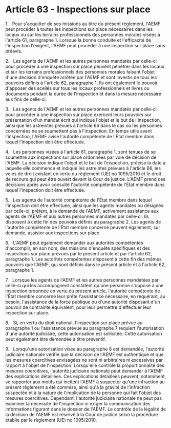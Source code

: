 # Article 63 - Inspections sur place


1.   Pour s'acquitter de ses missions au titre du présent règlement, l'AEMF peut procéder à toutes les inspections sur place nécessaires dans les locaux ou sur les terrains professionnels des personnes morales visées à l'article 61, paragraphe 1. Lorsque la bonne conduite et l'efficacité de l'inspection l'exigent, l'AEMF peut procéder à une inspection sur place sans préavis.

2.   Les agents de l'AEMF et les autres personnes mandatés par celle-ci pour procéder à une inspection sur place peuvent pénétrer dans les locaux et sur les terrains professionnels des personnes morales faisant l'objet d'une décision d'enquête arrêtée par l'AEMF et sont investis de tous les pouvoirs définis à l'article 62, paragraphe 1. Ils ont également le pouvoir d'apposer des scellés sur tous les locaux professionnels et livres ou documents pendant la durée de l'inspection et dans la mesure nécessaire aux fins de celle-ci.

3.   Les agents de l'AEMF et les autres personnes mandatés par celle-ci pour procéder à une inspection sur place exercent leurs pouvoirs sur présentation d'un mandat écrit qui indique l'objet et le but de l'inspection, ainsi que les astreintes prévues à l'article 66 dans le cas où les personnes concernées ne se soumettent pas à l'inspection. En temps utile avant l'inspection, l'AEMF avise l'autorité compétente de l'État membre dans lequel l'inspection doit être effectuée.

4.   Les personnes visées à l'article 61, paragraphe 1, sont tenues de se soumettre aux inspections sur place ordonnées par voie de décision de l'AEMF. La décision indique l'objet et le but de l'inspection, précise la date à laquelle elle commence et indique les astreintes prévues à l'article 66, les voies de droit existant en vertu du règlement (UE) no 1095/2010 et le droit de recours qui peut être ouvert devant la Cour de justice. L'AEMF prend ces décisions après avoir consulté l'autorité compétente de l'État membre dans lequel l'inspection doit être effectuée.

5.   Les agents de l'autorité compétente de l'État membre dans lequel l'inspection doit être effectuée, ainsi que les agents mandatés ou désignés par celle-ci, prêtent, à la demande de l'AEMF, activement assistance aux agents de l'AEMF et aux autres personnes mandatés par celle-ci. Ils disposent à cette fin des pouvoirs définis au paragraphe 2. Les agents de l'autorité compétente de l'État membre concerné peuvent également, sur demande, assister aux inspections sur place.

6.   L'AEMF peut également demander aux autorités compétentes d'accomplir, en son nom, des missions d'enquête spécifiques et des inspections sur place prévues par le présent article et par l'article 62, paragraphe 1. Les autorités compétentes disposent à cette fin des mêmes pouvoirs que l'AEMF, qui sont définis dans le présent article et à l'article 62, paragraphe 1.

7.   Lorsque les agents de l'AEMF et les autres personnes mandatées par celle-ci qui les accompagnent constatent qu'une personne s'oppose à une inspection ordonnée en vertu du présent article, l'autorité compétente de l'État membre concerné leur prête l'assistance nécessaire, en requérant, au besoin, l'assistance de la force publique ou d'une autorité disposant d'un pouvoir de contrainte équivalent, pour leur permettre d'effectuer leur inspection sur place.

8.   Si, en vertu du droit national, l'inspection sur place prévue au paragraphe 1 ou l'assistance prévue au paragraphe 7 requiert l'autorisation d'une autorité judiciaire, cette autorisation est sollicitée. Cette autorisation peut également être demandée à titre préventif.

9.   Lorsqu'une autorisation visée au paragraphe 8 est demandée, l'autorité judiciaire nationale vérifie que la décision de l'AEMF est authentique et que les mesures coercitives envisagées ne sont ni arbitraires ni excessives par rapport à l'objet de l'inspection. Lorsqu'elle contrôle la proportionnalité des mesures coercitives, l'autorité judiciaire nationale peut demander à l'AEMF des explications détaillées. Ces explications détaillées peuvent, notamment, se rapporter aux motifs qui incitent l'AEMF à suspecter qu'une infraction au présent règlement a été commise, ainsi qu'à la gravité de l'infraction suspectée et à la nature de l'implication de la personne qui fait l'objet des mesures coercitives. Cependant, l'autorité judiciaire nationale ne peut pas examiner la nécessité de l'inspection ni exiger la communication des informations figurant dans le dossier de l'AEMF. Le contrôle de la légalité de la décision de l'AEMF est réservé à la Cour de justice selon la procédure établie par le règlement (UE) no 1095/2010.
